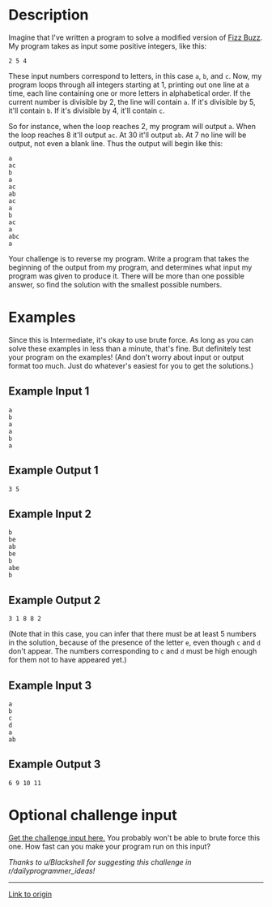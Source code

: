 # Description

Imagine that I've written a program to solve a modified version of [Fizz Buzz](https://www.reddit.com/r/dailyprogrammer/comments/s6bas/4122012_challenge_39_easy/). My program takes as input some positive integers, like this:

    2 5 4

These input numbers correspond to letters, in this case `a`, `b`, and `c`. Now, my program loops through all integers starting at 1, printing out one line at a time, each line containing one or more letters in alphabetical order. If the current number is divisible by 2, the line will contain `a`. If it's divisible by 5, it'll contain `b`. If it's divisible by 4, it'll contain `c`.

So for instance, when the loop reaches 2, my program will output `a`. When the loop reaches 8 it'll output `ac`. At 30 it'll output `ab`. At 7 no line will be output, not even a blank line. Thus the output will begin like this:

    a
    ac
    b
    a
    ac
    ab
    ac
    a
    b
    ac
    a
    abc
    a

Your challenge is to reverse my program. Write a program that takes the beginning of the output from my program, and determines what input my program was given to produce it. There will be more than one possible answer, so find the solution with the smallest possible numbers.

# Examples

Since this is Intermediate, it's okay to use brute force. As long as you can solve these examples in less than a minute, that's fine. But definitely test your program on the examples! (And don't worry about input or output format too much. Just do whatever's easiest for you to get the solutions.)

## Example Input 1

	a
	b
	a
	a
	b
	a

## Example Output 1

	3 5

## Example Input 2

	b
	be
	ab
	be
	b
	abe
	b

## Example Output 2

	3 1 8 8 2

(Note that in this case, you can infer that there must be at least 5 numbers in the solution, because of the presence of the letter `e`, even though `c` and `d` don't appear. The numbers corresponding to `c` and `d` must be high enough for them not to have appeared yet.)

## Example Input 3

	a
	b
	c
	d
	a
	ab

## Example Output 3

	6 9 10 11

# Optional challenge input

[Get the challenge input here.](https://gist.github.com/cosmologicon/3ff90d20efaa21887d32) You probably won't be able to brute force this one. How fast can you make your program run on this input?

_Thanks to u/Blackshell for suggesting this challenge in r/dailyprogrammer_ideas!_

---

[Link to origin](https://www.reddit.com/r/dailyprogrammer/3iimw3)